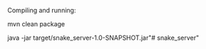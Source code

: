 Compiling and running: 

mvn clean package

java -jar target/snake_server-1.0-SNAPSHOT.jar"# snake_server" 
